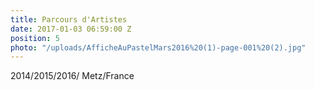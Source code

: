 ```yaml
---
title: Parcours d'Artistes
date: 2017-01-03 06:59:00 Z
position: 5
photo: "/uploads/AfficheAuPastelMars2016%20(1)-page-001%20(2).jpg"
---
```


2014/2015/2016/ Metz/France